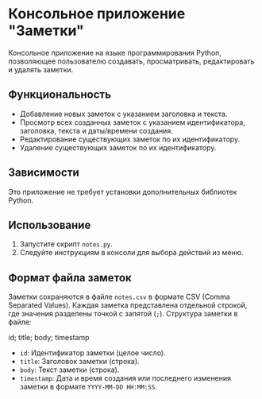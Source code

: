 # Консольное приложение "Заметки"

Консольное приложение на языке программирования Python, позволяющее пользователю создавать, просматривать, редактировать и удалять заметки.

## Функциональность
- Добавление новых заметок с указанием заголовка и текста.
- Просмотр всех созданных заметок с указанием идентификатора, заголовка, текста и даты/времени создания.
- Редактирование существующих заметок по их идентификатору.
- Удаление существующих заметок по их идентификатору.

## Зависимости
Это приложение не требует установки дополнительных библиотек Python.

## Использование
1. Запустите скрипт `notes.py`.
2. Следуйте инструкциям в консоли для выбора действий из меню.

## Формат файла заметок
Заметки сохраняются в файле `notes.csv` в формате CSV (Comma Separated Values). Каждая заметка представлена отдельной строкой, где значения разделены точкой с запятой (`;`). Структура заметки в файле: 

id; title; body; timestamp


- `id`: Идентификатор заметки (целое число).
- `title`: Заголовок заметки (строка).
- `body`: Текст заметки (строка).
- `timestamp`: Дата и время создания или последнего изменения заметки в формате `YYYY-MM-DD HH:MM:SS`.





